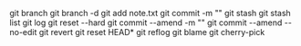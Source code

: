 git branch
git branch -d 
git add note.txt
git commit -m ""
git stash
git stash list
git log
git reset --hard 
git commit --amend -m ""
git commit --amend --no-edit
git revert 
git reset HEAD*
git reflog
git blame 
git cherry-pick 